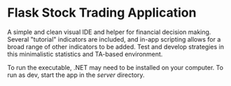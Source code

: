 # Flask Stock Trading Application

A simple and clean visual IDE and helper for financial decision making. Several "tutorial" indicators are included, and in-app scripting allows for a broad range of other indicators to be added.
Test and develop strategies in this minimalistic statistics and TA-based environment.

To run the executable, .NET may need to be installed on your computer. To run as dev, start the app in the <em>server</em> directory. 
